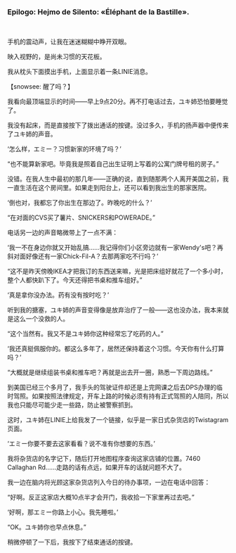 ### Epilogo: Hejmo de Silento: «Éléphant de la Bastille».

&emsp;

手机的震动声，让我在迷迷糊糊中睁开双眼。

映入视野的，是尚未习惯的天花板。

我从枕头下面摸出手机，上面显示着一条LINIE消息。

【snowsee: 醒了吗？】

我看向最顶端显示的时间——早上9点20分。再不打电话过去，ユキ姉恐怕要睡觉了。

我没有起床，而是直接按下了拨出通话的按键。没过多久，手机的扬声器中便传来了ユキ姉的声音。

‘怎么样，エミー？习惯新家的环境了吗？’

“也不能算新家吧。毕竟我是照着自己出生证明上写着的公寓门牌号租的房子。”

没错。在我人生中最初的那几年——正确的说，直到随那两个人离开美国之前，我一直生活在这个房间里。如果走到阳台上，还可以看到我出生的那家医院。

‘倒也对，我都忘了你出生在那边了。昨晚吃的什么？’

“在对面的CVS买了薯片、SNICKERS和POWERADE。”

电话另一边的声音略微带上了一点不满：

‘我一不在身边你就又开始乱搞……我记得你们小区旁边就有一家Wendy's吧？再斜对面好像还有一家Chick-Fil-A？去那两家吃不行吗？’

“这不是昨天傍晚IKEA才把我订的东西送来嘛，光是把床组好就花了一个多小时，整个人都快趴下了。今天还得把书桌和推车组好。”

‘真是拿你没办法。药有没有按时吃？’

听到我的搪塞，ユキ姉的声音变得像是放弃治疗了一般——这也没办法，我本来就是这么一个没救的人。

“这个当然有。我又不是ユキ姉你这种经常忘了吃药的人。”

‘我还真挺佩服你的。都这么多年了，居然还保持着这个习惯。今天你有什么打算吗？’

“大概就是继续组装书桌和推车吧？再就是出去开一圈，熟悉一下周边路线。”

到美国已经三个多月了，我手头的驾驶证件却还是上完网课之后去DPS办理的临时驾照。如果按照法律规定，开车上路的时候必须有持有正式驾照的人陪同，所以我也只能尽可能少走一些路，防止被警察抓到。

这时，ユキ姉在LINIE上给我发了一个链接，似乎是一家日式杂货店的Twistagram页面。

‘エミー你要不要去这家看看？说不准有你想要的东西。’

我将杂货店的名字记下，随后打开地图程序查询这家店铺的位置。7460 Callaghan Rd……走路的话有点远，如果开车的话就问题不大了。

我一边在脑内将光顾这家杂货店列入今日的待办事项，一边在电话中回答：

“好啊。反正这家店大概10点半才会开门，我收拾一下家里再过去吧。”

‘好啊，那エミー你路上小心。我先睡啦。’

“OK。ユキ姉你也早点休息。”

稍微停顿了一下后，我按下了结束通话的按键。
